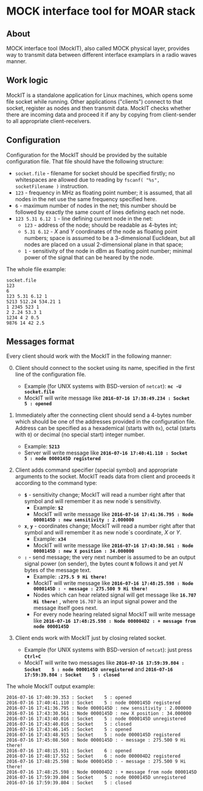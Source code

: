 # MOCK interface tool for MOAR stack #

## About ##

MOCK interface tool (MockIT), also called MOCK physical layer, provides way to transmit data between different interface examplars in a radio waves manner.

## Work logic ##

MockIT is a standalone application for Linux machines, which opens some file socket while running. Other applications ("clients") connect to that socket, register as nodes and then transmit data. MockIT checks whether there are incoming data and proceed it if any by copying from client-sender to all appropriate client-receivers.

## Configuration ##

Configuration for the MockIT should be provided by the suitable configuration file. That file should have the following structure:

* `socket.file` - filename for socket should be specified firstly; no whitespaces are allowed due to reading by `fscanf( "%s", socketFilename )` instruction.
* `123` - frequency in MHz as floating point number; it is assumed, that all nodes in the net use the same frequency specified here.
* `6` - maximum number of nodes in the net; this number should be followed by exactly the same count of lines defining each net node.
* `123 5.31 6.12 1` - line defining current node in the net:
    * `123` - address of the node; should be readable as 4-bytes int;
    * `5.31 6.12` - *X* and *Y* coordinates of the node as floating point numbers; space is assumed to be a 3-dimensional Euclidean, but all nodes are placed on a usual 2-dimensional plane in that space;
    * `1` - sensitivity of the node in dBm as floating point number; minimal power of the signal that can be heared by the node.

The whole file example:

    socket.file
    123
    6
    123 5.31 6.12 1
    5213 512.24 534.21 1
    1 2345 523 1
    2 2.24 53.3 1
    1234 4 2 0.5
    9876 14 42 2.5

## Messages format ##

Every client should work with the MockIT in the following manner:

0. Client should connect to the socket using its name, specified in the first line of the configuration file.
    * Example (for UNIX systems with BSD-version of `netcat`): **`nc -U socket.file`**
    * MockIT will write message like **`2016-07-16 17:38:49.234 : Socket    5 : opened`**

1. Immediately after the connecting client should send a 4-bytes number which should be one of the addresses provided in the configuration file. Address can be specified as a hexademical (starts with `0x`), octal (starts with `0`) or decimal (no special start) integer number.
    * Example: **`5213`**
    * Server will write message like **`2016-07-16 17:40:41.110 : Socket    5 : node 0000145D registered`**

2. Client adds command specifier (special symbol) and appropriate arguments to the socket. MockIT reads data from client and proceeds it according to the command type:
    * **`$`** - sensitivity change; MockIT will read a number right after that symbol and will remember it as new node\`s sensitivity.
        + Example: **`$2`**
        + MockIT will write message like **`2016-07-16 17:41:36.795 : Node 0000145D : new sensitivity : 2.000000`**
    * **`x`**, **`y`** - coordinates change; MockIT will read a number right after that symbol and will remember it as new node\`s coordinate, *X* or *Y*.
        + Example: **`x34`**
        + MockIT will write message like **`2016-07-16 17:43:30.561 : Node 0000145D : new X position : 34.000000`**
    * **`:`** - send message; the very next number is assumed to be an output signal power (on sender), the bytes count **`N`** follows it and yet *N* bytes of the message text.
        + Example: **`:275.5 9 Hi there!`**
        + MockIT will write message like **`2016-07-16 17:48:25.598 : Node 0000145D : - message : 275.500 9 Hi there!`**
        + Nodes which can hear related signal will get message like **`16.707 Hi there!`** , where `16.707` is an input signal power and the message itself goes next.
        + For every node hearing related signal MockIT will write message like **`2016-07-16 17:48:25.598 : Node 000004D2 : + message from node 0000145D`**

3. Client ends work with MockIT just by closing related socket.
    * Example (for UNIX systems with BSD-version of `netcat`): just press **`Ctrl+C`**
    * MockIT will write two messages like **`2016-07-16 17:59:39.804 : Socket    5 : node 0000145D unregistered`** and **`2016-07-16 17:59:39.804 : Socket    5 : closed`**

The whole MockIT output example:

    2016-07-16 17:40:39.353 : Socket    5 : opened
    2016-07-16 17:40:41.110 : Socket    5 : node 0000145D registered
    2016-07-16 17:41:36.795 : Node 0000145D : new sensitivity : 2.000000
    2016-07-16 17:43:30.561 : Node 0000145D : new X position : 34.000000
    2016-07-16 17:43:40.016 : Socket    5 : node 0000145D unregistered
    2016-07-16 17:43:40.016 : Socket    5 : closed
    2016-07-16 17:43:46.145 : Socket    5 : opened
    2016-07-16 17:43:48.915 : Socket    5 : node 0000145D registered
    2016-07-16 17:45:08.560 : Node 0000145D : - message : 275.500 9 Hi there!
    2016-07-16 17:48:15.931 : Socket    6 : opened
    2016-07-16 17:48:17.552 : Socket    6 : node 000004D2 registered
    2016-07-16 17:48:25.598 : Node 0000145D : - message : 275.500 9 Hi there!
    2016-07-16 17:48:25.598 : Node 000004D2 : + message from node 0000145D
    2016-07-16 17:59:39.804 : Socket    5 : node 0000145D unregistered
    2016-07-16 17:59:39.804 : Socket    5 : closed
